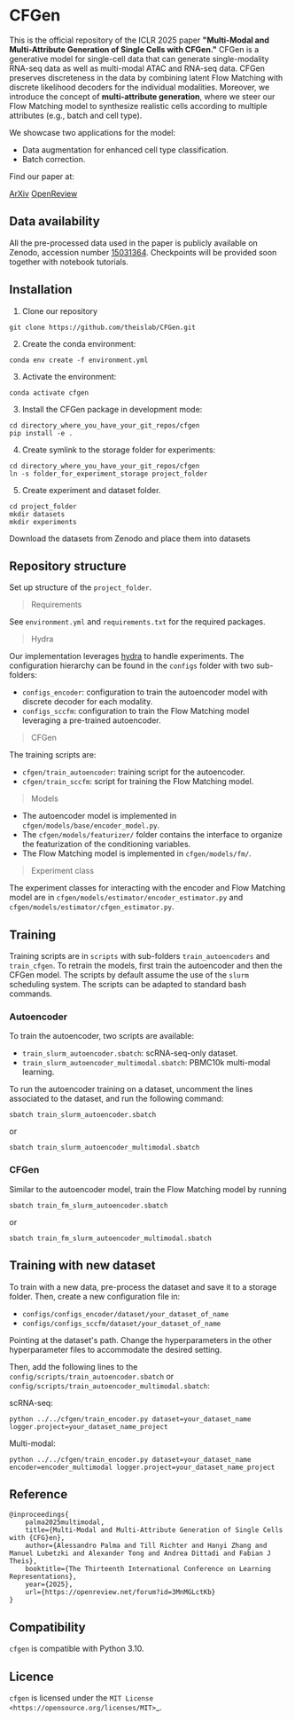CFGen
=======

This is the official repository of the ICLR 2025 paper **"Multi-Modal and Multi-Attribute Generation of Single Cells with CFGen."** CFGen is a generative model for single-cell data that can generate single-modality RNA-seq data as well as multi-modal ATAC and RNA-seq data. CFGen preserves discreteness in the data by combining latent Flow Matching with discrete likelihood decoders for the individual modalities. Moreover, we introduce the concept of **multi-attribute generation**, where we steer our Flow Matching model to synthesize realistic cells according to multiple attributes (e.g., batch and cell type).  

We showcase two applications for the model:
* Data augmentation for enhanced cell type classification. 
* Batch correction. 

Find our paper at:

[ArXiv](https://arxiv.org/abs/2407.11734) 
[OpenReview](https://openreview.net/forum?id=3MnMGLctKb)

Data availability
------------

All the pre-processed data used in the paper is publicly available on Zenodo, accession number [15031364](https://zenodo.org/records/15031364). Checkpoints will be provided soon together with notebook tutorials.

Installation
------------

1. Clone our repository 

```
git clone https://github.com/theislab/CFGen.git
```

2. Create the conda environment:

```
conda env create -f environment.yml
```

3. Activate the environment:

```
conda activate cfgen
```

3. Install the CFGen package in development mode:

```
cd directory_where_you_have_your_git_repos/cfgen
pip install -e . 
```

4. Create symlink to the storage folder for experiments:

```
cd directory_where_you_have_your_git_repos/cfgen
ln -s folder_for_experiment_storage project_folder
```

5. Create experiment and dataset folder. 

```
cd project_folder
mkdir datasets
mkdir experiments
```

Download the datasets from Zenodo and place them into datasets



Repository structure
------------
Set up structure of the `project_folder`.  

> Requirements

See `environment.yml` and `requirements.txt` for the required packages.


> Hydra

Our implementation leverages [hydra](https://hydra.cc/docs/intro/) to handle experiments. The configuration hierarchy can be found in the `configs` folder with two sub-folders:
* `configs_encoder`: configuration to train the autoencoder model with discrete decoder for each modality. 
* `configs_sccfm`: configuration to train the Flow Matching model leveraging a pre-trained autoencoder.  


> CFGen 

The training scripts are:
* `cfgen/train_autoencoder`: training script for the autoencoder. 
* `cfgen/train_sccfm`: script for training the Flow Matching model. 

> Models 

* The autoencoder model is implemented in `cfgen/models/base/encoder_model.py`. 
* The `cfgen/models/featurizer/` folder contains the interface to organize the featurization of the conditioning variables. 
* The Flow Matching model is implemented in `cfgen/models/fm/`. 

> Experiment class

The experiment classes for interacting with the encoder and Flow Matching model are in `cfgen/models/estimator/encoder_estimator.py` and `cfgen/models/estimator/cfgen_estimator.py`.

Training
------------
Training scripts are in `scripts` with sub-folders `train_autoencoders` and `train_cfgen`. To retrain the models, first train the autoencoder and then the CFGen model. The scripts by default assume the use of the `slurm` scheduling system. The scripts can be adapted to standard bash commands. 

### Autoencoder 
To train the autoencoder, two scripts are available:

* `train_slurm_autoencoder.sbatch`: scRNA-seq-only dataset. 
* `train_slurm_autoencoder_multimodal.sbatch`: PBMC10k multi-modal learning. 

To run the autoencoder training on a dataset, uncomment the lines associated to the dataset, and run the following command:

```
sbatch train_slurm_autoencoder.sbatch
```

or 

```
sbatch train_slurm_autoencoder_multimodal.sbatch
```

### CFGen 

Similar to the autoencoder model, train the Flow Matching model by running


```
sbatch train_fm_slurm_autoencoder.sbatch
```

or 

```
sbatch train_fm_slurm_autoencoder_multimodal.sbatch
```

Training with new dataset
------------

To train with a new data, pre-process the dataset and save it to a storage folder. Then, create a new configuration file in:

* `configs/configs_encoder/dataset/your_dataset_of_name`
* `configs/configs_sccfm/dataset/your_dataset_of_name`

Pointing at the dataset's path. Change the hyperparameters in the other hyperparameter files to accommodate the desired setting.

Then, add the following lines to the `config/scripts/train_autoencoder.sbatch` or `config/scripts/train_autoencoder_multimodal.sbatch`:

scRNA-seq:
```
python ../../cfgen/train_encoder.py dataset=your_dataset_name 
logger.project=your_dataset_name_project 
```

Multi-modal:
```
python ../../cfgen/train_encoder.py dataset=your_dataset_name 
encoder=encoder_multimodal logger.project=your_dataset_name_project 
```


Reference
------------
```
@inproceedings{
    palma2025multimodal,
    title={Multi-Modal and Multi-Attribute Generation of Single Cells with {CFG}en},
    author={Alessandro Palma and Till Richter and Hanyi Zhang and Manuel Lubetzki and Alexander Tong and Andrea Dittadi and Fabian J Theis},
    booktitle={The Thirteenth International Conference on Learning Representations},
    year={2025},
    url={https://openreview.net/forum?id=3MnMGLctKb}
}
```

Compatibility
-------------
`cfgen` is compatible with Python 3.10.

Licence
-------
`cfgen` is licensed under the `MIT License <https://opensource.org/licenses/MIT>`_.
